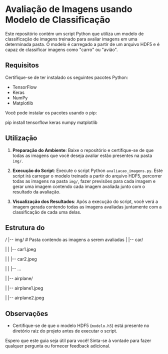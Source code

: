 # Avaliação de Imagens usando Modelo de Classificação

Este repositório contém um script Python que utiliza um modelo de classificação de imagens treinado para avaliar imagens em uma determinada pasta. O modelo é carregado a partir de um arquivo HDF5 e é capaz de classificar imagens como "carro" ou "avião".

## Requisitos

Certifique-se de ter instalado os seguintes pacotes Python:

- TensorFlow
- Keras
- NumPy
- Matplotlib

Você pode instalar os pacotes usando o pip:

pip install tensorflow keras numpy matplotlib

## Utilização

1. **Preparação do Ambiente**: Baixe o repositório e certifique-se de que todas as imagens que você deseja avaliar estão presentes na pasta `img/`.

2. **Execução do Script**: Execute o script Python `avaliacao_imagens.py`. Este script irá carregar o modelo treinado a partir do arquivo HDF5, percorrer todas as imagens na pasta `img/`, fazer previsões para cada imagem e gerar uma imagem contendo cada imagem avaliada junto com o resultado da avaliação.

3. **Visualização dos Resultados**: Após a execução do script, você verá a imagem gerada contendo todas as imagens avaliadas juntamente com a classificação de cada uma delas.

## Estrutura do 

/
|-- img/ # Pasta contendo as imagens a serem avaliadas
| |-- car/

| | |-- car1.jpeg

| | |-- car2.jpeg

| | |-- ...

| |-- airplane/

| |-- airplane1.jpeg

| |-- airplane2.jpeg

## Observações

- Certifique-se de que o modelo HDF5 (`modelo.h5`) está presente no diretório raiz do projeto antes de executar o script.

Espero que este guia seja útil para você! Sinta-se à vontade para fazer qualquer pergunta ou fornecer feedback adicional.